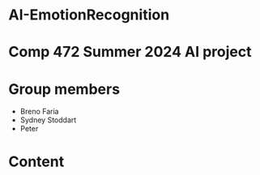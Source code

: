 # AI-EmotionRecognition
# Comp 472 Summer 2024 AI project

# Group members
 - Breno Faria
 - Sydney Stoddart
 - Peter

# Content

